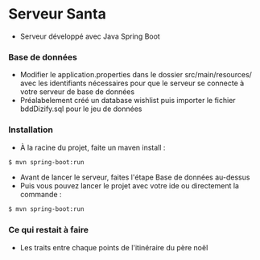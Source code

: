 # Serveur Santa

  - Serveur développé avec Java Spring Boot

### Base de données

- Modifier le application.properties dans le dossier src/main/resources/ avec les identifiants nécessaires pour que le serveur se connecte à votre serveur de base de données
- Préalabelement créé un database wishlist puis importer le fichier bddDizify.sql pour le jeu de données

### Installation

- À la racine du projet, faite un maven install :
 ```sh
 $ mvn spring-boot:run
```
- Avant de lancer le serveur, faites l'étape Base de données au-dessus
- Puis vous pouvez lancer le projet avec votre ide ou directement la commande : 
 ```sh
 $ mvn spring-boot:run
```

### Ce qui restait à faire

- Les traits entre chaque points de l'itinéraire du père noël

